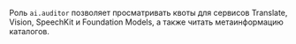 Роль `ai.auditor` позволяет просматривать квоты для сервисов Translate, Vision, SpeechKit и Foundation Models, а также читать метаинформацию каталогов.